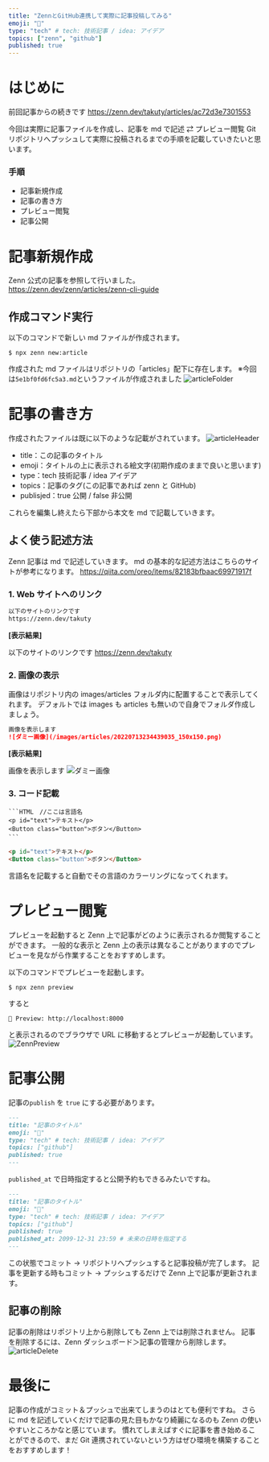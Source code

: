 ```yaml
---
title: "ZennとGitHub連携して実際に記事投稿してみる"
emoji: "🐡"
type: "tech" # tech: 技術記事 / idea: アイデア
topics: ["zenn", "github"]
published: true
---
```


# はじめに

前回記事からの続きです
https://zenn.dev/takuty/articles/ac72d3e7301553

今回は実際に記事ファイルを作成し、記事を md で記述 ⇄ プレビュー閲覧
Git リポジトリへプッシュして実際に投稿されるまでの手順を記載していきたいと思います。

### 手順

- 記事新規作成
- 記事の書き方
- プレビュー閲覧
- 記事公開

# 記事新規作成

Zenn 公式の記事を参照して行いました。
https://zenn.dev/zenn/articles/zenn-cli-guide

## 作成コマンド実行

以下のコマンドで新しい md ファイルが作成されます。

```shell
$ npx zenn new:article
```

作成された md ファイルはリポジトリの「articles」配下に存在します。
※今回は`5e1bf0fd6fc5a3.md`というファイルが作成されました
![articleFolder](/images/articles/articleFolder.png)

# 記事の書き方

作成されたファイルは既に以下のような記載がされています。
![articleHeader](/images/articles/articleHeader.png)

- title：この記事のタイトル
- emoji：タイトルの上に表示される絵文字(初期作成のままで良いと思います)
- type：tech 技術記事 / idea アイデア
- topics：記事のタグ(この記事であれば zenn と GitHub)
- publisjed：true 公開 / false 非公開

これらを編集し終えたら下部から本文を md で記載していきます。

## よく使う記述方法

Zenn 記事は md で記述していきます。
md の基本的な記述方法はこちらのサイトが参考になります。
https://qiita.com/oreo/items/82183bfbaac69971917f

### 1. Web サイトへのリンク

```md
以下のサイトのリンクです
https://zenn.dev/takuty
```

**[表示結果]**

以下のサイトのリンクです
https://zenn.dev/takuty

### 2. 画像の表示

画像はリポジトリ内の images/articles フォルダ内に配置することで表示してくれます。
デフォルトでは images も articles も無いので自身でフォルダ作成しましょう。

```md
画像を表示します
![ダミー画像](/images/articles/20220713234439035_150x150.png)
```

**[表示結果]**

画像を表示します
![ダミー画像](/images/articles/20220713234439035_150x150.png)

### 3. コード記載

````
```HTML　//ここは言語名
<p id="text">テキスト</p>
<Button class="button">ボタン</Button>
```　
````

```HTML
<p id="text">テキスト</p>
<Button class="button">ボタン</Button>
```

言語名を記載すると自動でその言語のカラーリングになってくれます。

# プレビュー閲覧

プレビューを起動すると Zenn 上で記事がどのように表示されるか閲覧することができます。
一般的な表示と Zenn 上の表示は異なることがありますのでプレビューを見ながら作業することをおすすめします。

以下のコマンドでプレビューを起動します。

```shell
$ npx zenn preview
```

すると

```shell
👀 Preview: http://localhost:8000
```

と表示されるのでブラウザで URL に移動するとプレビューが起動しています。
![ZennPreview](/images/articles/ZennPreview.png)

# 記事公開

記事の`publish` を `true` にする必要があります。

```md
---
title: "記事のタイトル"
emoji: "🐡"
type: "tech" # tech: 技術記事 / idea: アイデア
topics: ["github"]
published: true
---
```

`published_at` で日時指定すると公開予約もできるみたいですね。

```md
---
title: "記事のタイトル"
emoji: "🐡"
type: "tech" # tech: 技術記事 / idea: アイデア
topics: ["github"]
published: true
published_at: 2099-12-31 23:59 # 未来の日時を指定する
---
```

この状態でコミット → リポジトリへプッシュすると記事投稿が完了します。
記事を更新する時もコミット → プッシュするだけで Zenn 上で記事が更新されます。

## 記事の削除

記事の削除はリポジトリ上から削除しても Zenn 上では削除されません。
記事を削除するには、Zenn ダッシュボード＞記事の管理から削除します。
![articleDelete](/images/articles/articleDelete.png)

# 最後に

記事の作成がコミット＆プッシュで出来てしまうのはとても便利ですね。
さらに md を記述していくだけで記事の見た目もかなり綺麗になるのも Zenn の使いやすいところかなと感じています。
慣れてしまえばすぐに記事を書き始めることができるので、まだ Git 連携されていないという方はぜひ環境を構築することをおすすめします！
